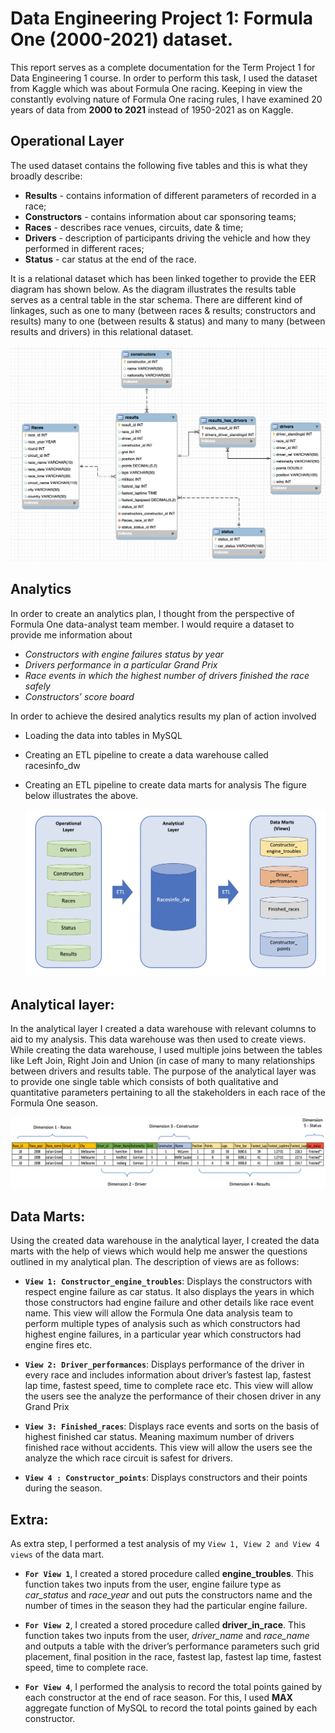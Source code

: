 # Data Engineering Project 1:  Formula One (2000-2021) dataset.

This report serves as a complete documentation for the Term Project 1 for Data Engineering 1 course. In order to perform this task, I used the dataset from Kaggle which was about Formula One racing.  Keeping in view the constantly evolving nature of Formula One racing rules, I have examined 20 years of data from **2000 to 2021** instead of 1950-2021 as on Kaggle. 

## Operational Layer

The used dataset contains the following five tables and this is what they broadly describe:
- **Results** - contains information of different parameters of recorded in a race;
- **Constructors** - contains information about car sponsoring teams;
- **Races** - describes race venues, circuits, date & time;
- **Drivers** - description of participants driving the vehicle and how they performed in different races;
- **Status** - car status at the end of the race. 

It is a relational dataset which has been linked together to provide the EER diagram has shown below. As the diagram illustrates the results table serves as a central table in the star schema. There are different kind of linkages, such as one to many (between races & results; constructors and results) many to one (between results & status) and many to many (between results and drivers) in this relational dataset. 

![EER_diagram.png](https://github.com/shahaligardezi/DE1/blob/main/Term_1/EER_diagram.png)

## Analytics

In order to create an analytics plan, I thought from the perspective of Formula One 
data-analyst team member. I would require a dataset to provide me information about 
-	_Constructors with engine failures status by year_
-	_Drivers performance in a particular Grand Prix_
-	_Race events in which the highest number of drivers finished the race safely_
-	_Constructors’ score board_

In order to achieve the desired analytics results my plan of action involved 
- Loading the data into tables in MySQL
- Creating an ETL pipeline to create a data warehouse called racesinfo_dw
- Creating an ETL pipeline to create data marts for analysis 
The figure below illustrates the above.


  ![Analytics_plan.png](https://github.com/shahaligardezi/DE1/blob/main/Term_1/Analytics_plan.png)



 ## Analytical layer: 

In the analytical layer I created a data warehouse with relevant columns to aid to my analysis. This data warehouse was then used to create views.  While creating the data warehouse, I used multiple joins between the tables like Left Join, Right Join and Union (in case of many to many relationships between drivers and results table. The purpose of the analytical layer was to provide one single table which consists of both qualitative and quantitative parameters pertaining to all the stakeholders in each race of the Formula One season. 
 
  
 ![Dimensions.png](https://github.com/shahaligardezi/DE1/blob/main/Term_1/Dimensions.png)
 

## Data Marts: 

Using the created data warehouse in the analytical layer, I created the data marts with the help of views which would help me answer the questions outlined in my analytical plan. The description of views are as follows:

- **`View 1: Constructor_engine_troubles`**:
Displays the constructors with respect engine failure as car status. It also displays the years in which those constructors had engine failure and other details like race event name.  This view will allow the Formula One data analysis team to perform multiple types of analysis such as which constructors had highest engine failures, in a particular year which constructors had engine fires etc. 

-	**`View 2: Driver_performances`**:
Displays performance of the driver in every race and includes information about driver’s fastest lap, fastest lap time, fastest speed, time to complete race etc. This view will allow the users see the analyze the performance of their chosen driver in any Grand Prix

-	**`View 3: Finished_races`**:
Displays race events and sorts on the basis of highest finished car status. Meaning maximum number of drivers finished race without accidents. This view will allow the users see the analyze the which race circuit is safest for drivers.

-	**`View 4 : Constructor_points`**:
Displays constructors and their points during the season.

## Extra:

As extra step, I performed a test analysis of my `View 1, View 2 and View 4 views` of the data mart.

-	**`For View 1`**, I created a stored procedure called **engine_troubles**. This function takes two inputs from the user, engine failure type as _car_status_ and _race_year_ and out puts the constructors name and the number of times in the season they had the particular engine failure.


-	**`For View 2`**, I created a stored procedure called **driver_in_race**. This function takes two inputs from the user, _driver_name_ and _race_name_ and outputs a table with the driver’s performance parameters such grid placement, final position in the race, fastest lap, fastest lap time, fastest speed, time to complete race.


-	**`For View 4`**, I performed the analysis to record the total points gained by each constructor at the end of race season. For this, I used **MAX** aggregate function of MySQL to record the total points gained by each constructor.





